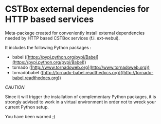 # CSTBox external dependencies for HTTP based services

Meta-package created for conveniently install external dependencies 
needed by HTTP based CSTBox services (f.i. ext-webui).

It includes the following Python packages :

 - babel ([https://pypi.python.org/pypi/Babel](https://pypi.python.org/pypi/Babel))
 - tornado ([http://www.tornadoweb.org](http://www.tornadoweb.org))
 - tornadobabel ([http://tornado-babel.readthedocs.org]((http://tornado-babel.readthedocs.org))

*CAUTION*

Since it will trigger the installation of complementary Python packages, it is strongly 
advised to work in a virtual environment in order not to wreck your current Python setup.

You have been warned ;)
